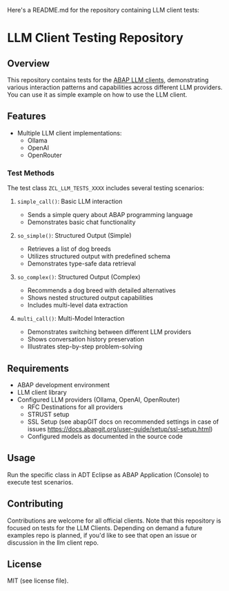 Here's a README.md for the repository containing LLM client tests:

# LLM Client Testing Repository

## Overview

This repository contains tests for the [ABAP LLM clients](https://github.com/abap-ai/llm_client_tests), demonstrating various interaction patterns and capabilities across different LLM providers. You can use it as simple example on how to use the LLM client.

## Features

- Multiple LLM client implementations:
  - Ollama
  - OpenAI
  - OpenRouter

### Test Methods

The test class `ZCL_LLM_TESTS_XXXX` includes several testing scenarios:

1. `simple_call()`: Basic LLM interaction
   - Sends a simple query about ABAP programming language
   - Demonstrates basic chat functionality

2. `so_simple()`: Structured Output (Simple)
   - Retrieves a list of dog breeds
   - Utilizes structured output with predefined schema
   - Demonstrates type-safe data retrieval

3. `so_complex()`: Structured Output (Complex)
   - Recommends a dog breed with detailed alternatives
   - Shows nested structured output capabilities
   - Includes multi-level data extraction

4. `multi_call()`: Multi-Model Interaction
   - Demonstrates switching between different LLM providers
   - Shows conversation history preservation
   - Illustrates step-by-step problem-solving

## Requirements

- ABAP development environment
- LLM client library
- Configured LLM providers (Ollama, OpenAI, OpenRouter)
    - RFC Destinations for all providers
    - STRUST setup
    - SSL Setup (see abapGIT docs on recommended settings in case of issues https://docs.abapgit.org/user-guide/setup/ssl-setup.html)
    - Configured models as documented in the source code

## Usage

Run the specific class in ADT Eclipse as ABAP Application (Console) to execute test scenarios.

## Contributing

Contributions are welcome for all official clients. Note that this repository is focused on tests for the LLM Clients. Depending on demand a future examples repo is planned, if you'd like to see that open an issue or discussion in the llm client repo.

## License

MIT (see license file).